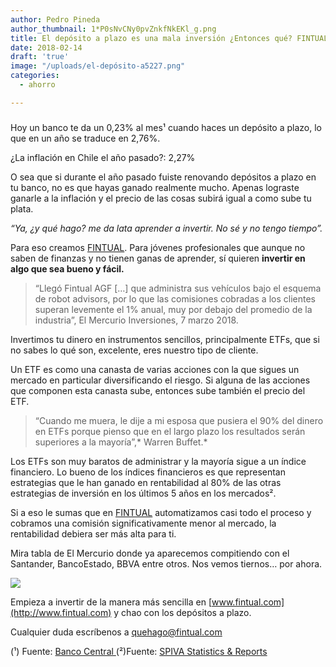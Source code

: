 ```yaml
---
author: Pedro Pineda
author_thumbnail: 1*P0sNvCNy0pvZnkfNkEKl_g.png
title: El depósito a plazo es una mala inversión ¿Entonces qué? FINTUAL
date: 2018-02-14
draft: 'true'
image: "/uploads/el-depósito-a5227.png"
categories:
  - ahorro

---
```


###

Hoy un banco te da un 0,23% al mes¹ cuando haces un depósito a plazo, lo que en un año se traduce en 2,76%.

¿La inflación en Chile el año pasado?: 2,27%

O sea que si durante el año pasado fuiste renovando depósitos a plazo en tu banco, no es que hayas ganado realmente mucho. Apenas lograste ganarle a la inflación y el precio de las cosas subirá igual a como sube tu plata.

*“Ya, ¿y qué hago? me da lata aprender a invertir. No sé y no tengo tiempo”.*

Para eso creamos [FINTUAL](http://www.fintual.com). Para jóvenes profesionales que aunque no saben de finanzas y no tienen ganas de aprender, sí quieren **invertir en algo que sea bueno y fácil.**
> “Llegó Fintual AGF […] que administra sus vehículos bajo el esquema de robot advisors, por lo que las comisiones cobradas a los clientes superan levemente el 1% anual, muy por debajo del promedio de la industria”, El Mercurio Inversiones, 7 marzo 2018.

Invertimos tu dinero en instrumentos sencillos, principalmente ETFs, que si no sabes lo qué son, excelente, eres nuestro tipo de cliente.

Un ETF es como una canasta de varias acciones con la que sigues un mercado en particular diversificando el riesgo. Si alguna de las acciones que componen esta canasta sube, entonces sube también el precio del ETF.
> “Cuando me muera, le dije a mi esposa que pusiera el 90% del dinero en ETFs porque pienso que en el largo plazo los resultados serán superiores a la mayoría”,* Warren Buffet.*

Los ETFs son muy baratos de administrar y la mayoría sigue a un índice financiero. Lo bueno de los índices financieros es que representan estrategias que le han ganado en rentabilidad al 80% de las otras estrategias de inversión en los últimos 5 años en los mercados².

Si a eso le sumas que en [FINTUAL](http://www.fintual.com) automatizamos casi todo el proceso y cobramos una comisión significativamente menor al mercado, la rentabilidad debiera ser más alta para ti.

Mira tabla de El Mercurio donde ya aparecemos compitiendo con el Santander, BancoEstado, BBVA entre otros. Nos vemos tiernos… por ahora.

![](/uploads/el-depósito-a5227.png)

Empieza a invertir de la manera más sencilla en [www.fintual.com](http://www.fintual.com) y chao con los depósitos a plazo.

Cualquier duda escríbenos a quehago@fintual.com

(¹) Fuente: [Banco Central ](https://si3.bcentral.cl/Boletin/secure/boletin.aspx?idCanasta=PBMQW1191)
(²)Fuente: [SPIVA Statistics & Reports](https://us.spindices.com/spiva/#/reports)
